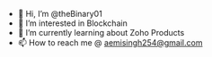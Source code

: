 - 👋 Hi, I’m @theBinary01
- 👀 I’m interested in Blockchain
- 🌱 I’m currently learning about Zoho Products
- 📫 How to reach me @ aemisingh254@gmail.com

<!---
theBinary01/theBinary01 is a ✨ special ✨ repository because its `README.md` (this file) appears on your GitHub profile.
You can click the Preview link to take a look at your changes.
--->
